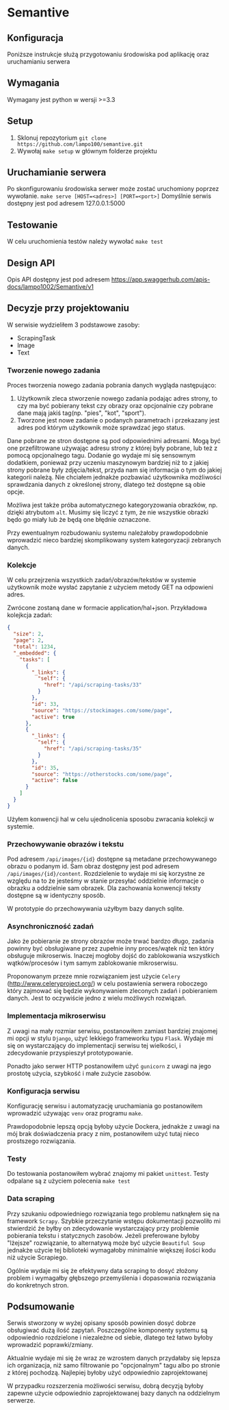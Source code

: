 # Semantive

## Konfiguracja

Poniższe instrukcje służą przygotowaniu środowiska pod aplikację oraz uruchamianiu serwera

## Wymagania

Wymagany jest python w wersji >=3.3

## Setup

1. Sklonuj repozytorium `git clone https://github.com/lampo100/semantive.git`
2. Wywołaj `make setup` w głównym folderze projektu

## Uruchamianie serwera

Po skonfigurowaniu środowiska serwer może zostać uruchomiony poprzez wywołanie. 
`make serve [HOST=<adres>] [PORT=<port>]` 
Domyślnie serwis dostępny jest pod adresem 127.0.0.1:5000

## Testowanie

W celu uruchomienia testów należy wywołać 
`make test`

## Design API

Opis API dostępny jest pod adresem 
https://app.swaggerhub.com/apis-docs/lampo1002/Semantive/v1

## Decyzje przy projektowaniu

W serwisie wydzieliłem 3 podstawowe zasoby:
* ScrapingTask
* Image
* Text

### Tworzenie nowego zadania

Proces tworzenia nowego zadania pobrania danych wygląda następująco:
1. Użytkownik zleca stworzenie nowego zadania podając adres strony, to czy ma być pobierany tekst czy obrazy oraz opcjonalnie czy pobrane dane mają jakiś tag(np. "pies", "kot", "sport").
2. Tworzone jest nowe zadanie o podanych parametrach i przekazany jest adres pod którym użytkownik może sprawdzać jego status.

Dane pobrane ze stron dostępne są pod odpowiednimi adresami. Mogą być one przefiltrowane używając adresu strony z której były pobrane, lub też z pomocą opcjonalnego tagu. Dodanie go wydaje mi się sensownym dodatkiem, ponieważ przy uczeniu maszynowym bardziej niż to z jakiej strony pobrane były zdjęcia/tekst, przyda nam się informacja o tym do jakiej kategorii należą. 
Nie chciałem jednakże pozbawiać użytkownika możliwości sprawdzania danych z określonej strony, dlatego też dostępne są obie opcje.

Możliwa jest także próba automatycznego kategoryzowania obrazków, np. dzięki atrybutom `alt`. Musimy się liczyć z tym, że nie wszystkie obrazki będo go miały lub że będą one błędnie oznaczone.

Przy ewentualnym rozbudowaniu systemu należałoby prawdopodobnie wprowadzić nieco bardziej skomplikowany system kategoryzacji zebranych danych.

### Kolekcje

W celu przejrzenia wszystkich zadań/obrazów/tekstów w systemie użytkownik może wysłać zapytanie z użyciem metody GET na odpowieni adres.

Zwrócone zostaną dane w formacie application/hal+json. Przykładowa kolejkcja zadań:
```json
{
  "size": 2,
  "page": 2,
  "total": 1234,
  "_embedded": {
    "tasks": [
      {
        "_links": {
          "self": {
            "href": "/api/scraping-tasks/33"
          }
        },
        "id": 33,
        "source": "https://stockimages.com/some/page",
        "active": true
      },
      {
        "_links": {
          "self": {
            "href": "/api/scraping-tasks/35"
          }
        },
        "id": 35,
        "source": "https://otherstocks.com/some/page",
        "active": false
      }
    ]
  }
}
```
Użyłem konwencji hal w celu ujednolicenia sposobu zwracania kolekcji w systemie. 

### Przechowywanie obrazów i tekstu

Pod adresem `/api/images/{id}` dostępne są metadane przechowywanego obrazu o podanym id. Sam obraz dostępny jest pod adresem `/api/images/{id}/content`. 
Rozdzielenie to wydaje mi się korzystne ze względu na to że jesteśmy w stanie przesyłać oddzielnie informacje o obrazku a oddzielnie sam obrazek. 
Dla zachowania konwencji teksty dostępne są w identyczny sposób.

W prototypie do przechowywania użyłbym bazy danych sqlite.

### Asynchroniczność zadań

Jako że pobieranie ze strony obrazów może trwać bardzo długo, zadania powinny być obsługiwane przez zupełnie inny proces/wątek niż ten który obsługuje mikroserwis. Inaczej mogłoby dojść do zablokowania wszystkich wątków/procesów i tym samym zablokowanie mikroserwisu.

Proponowanym przeze mnie rozwiązaniem jest użycie `Celery` (http://www.celeryproject.org/) w celu postawienia serwera roboczego który zajmować się będzie wykonywaniem zleconych zadań i pobieraniem danych.
Jest to oczywiście jedno z wielu możliwych rozwiązań.

### Implementacja mikroserwisu

Z uwagi na mały rozmiar serwisu, postanowiłem zamiast bardziej znajomej mi opcji w stylu `Django`, użyć lekkiego frameworku typu `Flask`. Wydaje mi się on wystarczający do implementacji serwisu tej wielkości, i zdecydowanie przyspieszył prototypowanie.

Ponadto jako serwer HTTP postanowiłem użyć `gunicorn` z uwagi na jego prostotę użycia, szybkość i małe zużycie zasobów.

### Konfiguracja serwisu

Konfigurację serwisu i automatyzację uruchamiania go postanowiłem wprowadzić używając `venv` oraz programu `make`.

Prawdopodobnie lepszą opcją byłoby użycie Dockera, jednakże z uwagi na mój brak doświadczenia pracy z nim, postanowiłem użyć tutaj nieco prostszego rozwiązania.

### Testy

Do testowania postanowiłem wybrać znajomy mi pakiet `unittest`. Testy odpalane są z użyciem polecenia `make test`


### Data scraping

Przy szukaniu odpowiedniego rozwiązania tego problemu natknąłem się na framework `Scrapy`. Szybkie przeczytanie wstępu dokumentacji pozwoliło mi stwierdzić że byłby on zdecydowanie wystarczający przy problemie pobierania tekstu i statycznych zasobów.
Jeżeli preferowane byłoby "lżejsze" rozwiązanie, to alternatywą może być użycie `Beautiful Soup` jednakże użycie tej biblioteki wymagałoby minimalnie większej ilości kodu niż użycie Scrapiego.

Ogólnie wydaje mi się że efektywny data scraping to dosyć złożony problem i wymagałby głębszego przemyślenia i dopasowania rozwiązania do konkretnych stron.


## Podsumowanie

Serwis stworzony w wyżej opisany sposób powinien dosyć dobrze obsługiwać dużą ilość zapytań. Poszczególne komponenty systemu są odpowiednio rozdzielone i niezależne od siebie, dlatego też łatwo byłoby wprowadzić poprawki/zmiany.

Aktualnie wydaje mi się że wraz ze wzrostem danych przydałaby się lepsza ich organizacja, niż samo filtrowanie po "opcjonalnym" tagu albo po stronie z której pochodzą. Najlepiej byłoby użyć odpowiednio zaprojektowanej

W przypadku rozszerzenia możliwości serwisu, dobrą decyzją byłoby zapewne użycie odpowiednio zaprojektowanej bazy danych na oddzielnym serwerze. 
